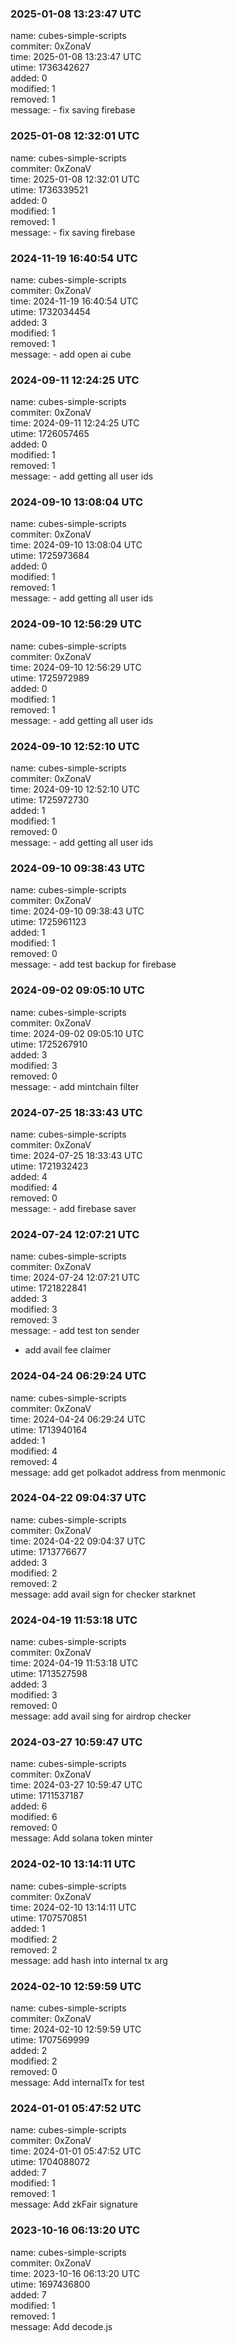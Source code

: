 ### 2025-01-08 13:23:47 UTC
name: cubes-simple-scripts  
commiter: 0xZonaV  
time: 2025-01-08 13:23:47 UTC  
utime: 1736342627  
added: 0  
modified: 1  
removed: 1  
message: - fix saving firebase

### 2025-01-08 12:32:01 UTC
name: cubes-simple-scripts  
commiter: 0xZonaV  
time: 2025-01-08 12:32:01 UTC  
utime: 1736339521  
added: 0  
modified: 1  
removed: 1  
message: - fix saving firebase

### 2024-11-19 16:40:54 UTC
name: cubes-simple-scripts  
commiter: 0xZonaV  
time: 2024-11-19 16:40:54 UTC  
utime: 1732034454  
added: 3  
modified: 1  
removed: 1  
message: - add open ai cube

### 2024-09-11 12:24:25 UTC
name: cubes-simple-scripts  
commiter: 0xZonaV  
time: 2024-09-11 12:24:25 UTC  
utime: 1726057465  
added: 0  
modified: 1  
removed: 1  
message: - add getting all user ids

### 2024-09-10 13:08:04 UTC
name: cubes-simple-scripts  
commiter: 0xZonaV  
time: 2024-09-10 13:08:04 UTC  
utime: 1725973684  
added: 0  
modified: 1  
removed: 1  
message: - add getting all user ids

### 2024-09-10 12:56:29 UTC
name: cubes-simple-scripts  
commiter: 0xZonaV  
time: 2024-09-10 12:56:29 UTC  
utime: 1725972989  
added: 0  
modified: 1  
removed: 1  
message: - add getting all user ids

### 2024-09-10 12:52:10 UTC
name: cubes-simple-scripts  
commiter: 0xZonaV  
time: 2024-09-10 12:52:10 UTC  
utime: 1725972730  
added: 1  
modified: 1  
removed: 0  
message: - add getting all user ids

### 2024-09-10 09:38:43 UTC
name: cubes-simple-scripts  
commiter: 0xZonaV  
time: 2024-09-10 09:38:43 UTC  
utime: 1725961123  
added: 1  
modified: 1  
removed: 0  
message: - add test backup for firebase

### 2024-09-02 09:05:10 UTC
name: cubes-simple-scripts  
commiter: 0xZonaV  
time: 2024-09-02 09:05:10 UTC  
utime: 1725267910  
added: 3  
modified: 3  
removed: 0  
message: - add mintchain filter

### 2024-07-25 18:33:43 UTC
name: cubes-simple-scripts  
commiter: 0xZonaV  
time: 2024-07-25 18:33:43 UTC  
utime: 1721932423  
added: 4  
modified: 4  
removed: 0  
message: - add firebase saver

### 2024-07-24 12:07:21 UTC
name: cubes-simple-scripts  
commiter: 0xZonaV  
time: 2024-07-24 12:07:21 UTC  
utime: 1721822841  
added: 3  
modified: 3  
removed: 3  
message: - add test ton sender

- add avail fee claimer

### 2024-04-24 06:29:24 UTC
name: cubes-simple-scripts  
commiter: 0xZonaV  
time: 2024-04-24 06:29:24 UTC  
utime: 1713940164  
added: 1  
modified: 4  
removed: 4  
message: add get polkadot address from menmonic

### 2024-04-22 09:04:37 UTC
name: cubes-simple-scripts  
commiter: 0xZonaV  
time: 2024-04-22 09:04:37 UTC  
utime: 1713776677  
added: 3  
modified: 2  
removed: 2  
message: add avail sign for checker starknet

### 2024-04-19 11:53:18 UTC
name: cubes-simple-scripts  
commiter: 0xZonaV  
time: 2024-04-19 11:53:18 UTC  
utime: 1713527598  
added: 3  
modified: 3  
removed: 0  
message: add avail sing for airdrop checker

### 2024-03-27 10:59:47 UTC
name: cubes-simple-scripts  
commiter: 0xZonaV  
time: 2024-03-27 10:59:47 UTC  
utime: 1711537187  
added: 6  
modified: 6  
removed: 0  
message: Add solana token minter

### 2024-02-10 13:14:11 UTC
name: cubes-simple-scripts  
commiter: 0xZonaV  
time: 2024-02-10 13:14:11 UTC  
utime: 1707570851  
added: 1  
modified: 2  
removed: 2  
message: add hash into internal tx arg

### 2024-02-10 12:59:59 UTC
name: cubes-simple-scripts  
commiter: 0xZonaV  
time: 2024-02-10 12:59:59 UTC  
utime: 1707569999  
added: 2  
modified: 2  
removed: 0  
message: Add internalTx for test

### 2024-01-01 05:47:52 UTC
name: cubes-simple-scripts  
commiter: 0xZonaV  
time: 2024-01-01 05:47:52 UTC  
utime: 1704088072  
added: 7  
modified: 1  
removed: 1  
message: Add zkFair signature

### 2023-10-16 06:13:20 UTC
name: cubes-simple-scripts  
commiter: 0xZonaV  
time: 2023-10-16 06:13:20 UTC  
utime: 1697436800  
added: 7  
modified: 1  
removed: 1  
message: Add decode.js

